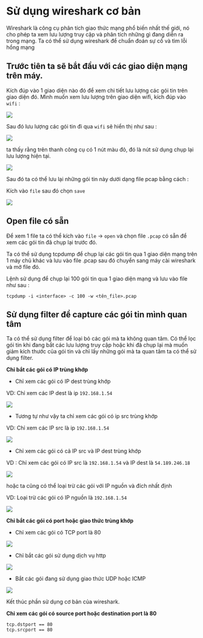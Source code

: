 # Sử dụng wireshark cơ bản 

Wireshark là công cụ phân tích giao thức mạng phổ biến nhất thế giới, nó cho phép ta xem lưu lượng truy cập và phân tích những gì đang diễn ra trong mạng. Ta có thể sử dụng wireshark để chuẩn đoán sự cố và tìm lỗi hổng mạng

## Trước tiên ta sẽ bắt đầu với các giao diện mạng trên máy. 

Kích đúp vào 1 giao diện nào đó để xem chi tiết lưu lượng các gói tin trên giao diện đó. Mình muốn xem lưu lượng trên giao diện wifi, kích đúp vào `wifi` : 

![](https://github.com/hungviet99/thuc_tap/blob/master/Wireshark/image/interface.png)

Sau đó lưu lượng các gói tin đi qua `wifi` sẽ hiển thị như sau : 

![](https://github.com/hungviet99/thuc_tap/blob/master/Wireshark/image/interface2.png)

ta thấy rằng trên thanh công cụ có 1 nút màu đỏ, đó là nút sử dụng chụp lại lưu lượng hiện tại. 

![](https://github.com/hungviet99/thuc_tap/blob/master/Wireshark/image/intserface3.png)

Sau đó ta có thể lưu lại những gói tin này dưới dạng file pcap bằng cách : 

Kích vào `file` sau đó chọn `save` 

![](https://github.com/hungviet99/thuc_tap/blob/master/Wireshark/image/interface4.png)

## Open file có sẵn 

Để xem 1 file ta có thể kích vào `file` -> `open` và chọn file `.pcap` có sẵn để xem các gói tin đã chụp lại trước đó. 

Ta có thể sử dụng tcpdump để chụp lại các gói tin qua 1 giao diện mạng trên 1 máy chủ khác và lưu vào file .pcap sau đó chuyển sang máy cài wireshark và mở file đó. 

Lệnh sử dụng để chụp lại 100 gói tin qua 1 giao diện mạng và lưu vào file như sau :

```
tcpdump -i <interface> -c 100 -w <tên_file>.pcap
```

## Sử dụng filter để capture các gói tin mình quan tâm 

Ta có thể sử dụng filter để loại bỏ các gói mà ta không quan tâm. Có thể lọc gói tin khi đang bắt các lưu lượng truy cập hoặc khi đã chụp lại mà muốn giảm kích thước của gói tin và chỉ lấy những gói mà ta quan tâm ta có thể sử dụng filter. 

**Chỉ bắt các gói có IP trùng khớp** 

- Chỉ xem các gói có IP dest trùng khớp 

VD: Chỉ xem các IP dest là ip `192.168.1.54`

![](https://github.com/hungviet99/thuc_tap/blob/master/Wireshark/image/ipdst.png)

- Tương tự như vậy ta chỉ xem các gói có ip src trùng khớp 

VD: Chỉ xem các IP src là ip `192.168.1.54`

![](https://github.com/hungviet99/thuc_tap/blob/master/Wireshark/image/ipsrc.png)

- Chỉ xem các gói có cả IP src và IP dest trùng khớp 

VD : Chỉ xem các gói có IP src là `192.168.1.54` và IP dest là `54.189.246.18`

![](https://github.com/hungviet99/thuc_tap/blob/master/Wireshark/image/ipsrc%2Cdst.png)

hoặc ta cũng có thể loại trừ các gói với IP nguồn và đích nhất định 

VD: Loại trừ các gói có IP nguồn là `192.168.1.54` 

![](https://github.com/hungviet99/thuc_tap/blob/master/Wireshark/image/loaiipnguon.png)

**Chỉ bắt các gói có port hoặc giao thức trùng khớp** 

- Chỉ xem các gói có TCP port là 80 

![](https://github.com/hungviet99/thuc_tap/blob/master/Wireshark/image/tcport80.png)

- Chỉ bắt các gói sử dụng dịch vụ http 

![](https://github.com/hungviet99/thuc_tap/blob/master/Wireshark/image/http.png)

- Bắt các gói đang sử dụng giao thức UDP hoặc ICMP

![](https://github.com/hungviet99/thuc_tap/blob/master/Wireshark/image/udpanddns.png)

Kết thúc phần sử dụng cơ bản của wireshark. 

**Chỉ xem các gói có source port hoặc destination port là 80**

```
tcp.dstport == 80
tcp.srcport == 80
```
